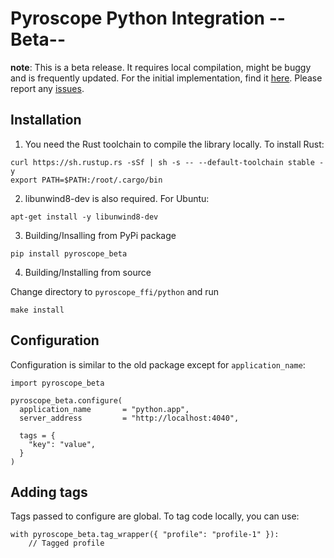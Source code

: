 Pyroscope Python Integration --Beta--
=====================================

**note**: This is a beta release. It requires local compilation, might be
buggy and is frequently updated. For the initial implementation, find it [here](https://github.com/pyroscope-io/pyroscope-python). Please report any [issues](https://github.com/pyroscope-io/pyroscope-rs/issues).

## Installation

1. You need the Rust toolchain to compile the library locally. To install
   Rust:

```
curl https://sh.rustup.rs -sSf | sh -s -- --default-toolchain stable -y 
export PATH=$PATH:/root/.cargo/bin
```

2. libunwind8-dev is also required. For Ubuntu:

```
apt-get install -y libunwind8-dev 
```

3. Building/Insalling from PyPi package

```
pip install pyroscope_beta
```

4. Building/Installing from source

Change directory to `pyroscope_ffi/python` and run

```
make install
```

## Configuration

Configuration is similar to the old package except for `application_name`:

```
import pyroscope_beta

pyroscope_beta.configure(
  application_name       = "python.app",
  server_address         = "http://localhost:4040",

  tags = {
    "key": "value",
  }
)
```

## Adding tags

Tags passed to configure are global. To tag code locally, you can use:

```
with pyroscope_beta.tag_wrapper({ "profile": "profile-1" }):
    // Tagged profile
```
